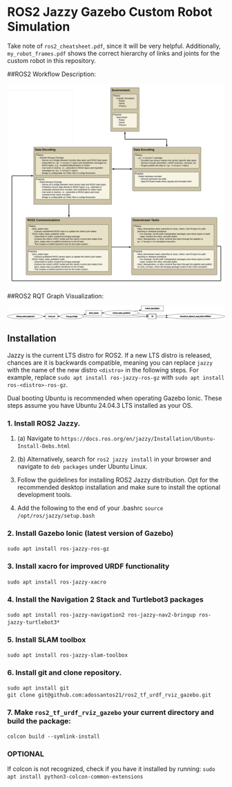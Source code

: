 # ROS2 Jazzy Gazebo Custom Robot Simulation

Take note of `ros2_cheatsheet.pdf`, since it will be very helpful. Additionally, `my_robot_frames.pdf` shows the correct hierarchy of links and joints for the custom robot in this repository.

##ROS2 Workflow Description:

![ROS2 Workflow](figs/ROS2_Workflow.png)

##ROS2 RQT Graph Visualization:

![RQT Pipeline](figs/rosgraph.png)

## Installation

Jazzy is the current LTS distro for ROS2. If a new LTS distro is released, chances are it is backwards compatible, meaning you can replace `jazzy` with the name of the new distro `<distro>` in the following steps. For example, replace `sudo apt install ros-jazzy-ros-gz` with `sudo apt install ros-<distro>-ros-gz`.

Dual booting Ubuntu is recommended when operating Gazebo Ionic. These steps assume you have Ubuntu 24.04.3 LTS installed as your OS.

### 1. Install ROS2 Jazzy. 

1. (a) Navigate to `https://docs.ros.org/en/jazzy/Installation/Ubuntu-Install-Debs.html`

1. (b) Alternatively, search for `ros2 jazzy install` in your browser and navigate to `deb packages` under Ubuntu Linux.

2. Follow the guidelines for installing ROS2 Jazzy distribution. Opt for the recommended desktop installation and make sure to install the optional development tools.

3. Add the following to the end of your .bashrc `source /opt/ros/jazzy/setup.bash`

### 2. Install Gazebo Ionic (latest version of Gazebo)

`sudo apt install ros-jazzy-ros-gz`

### 3. Install xacro for improved URDF functionality

`sudo apt install ros-jazzy-xacro`

### 4. Install the Navigation 2 Stack and Turtlebot3 packages

`sudo apt install ros-jazzy-navigation2 ros-jazzy-nav2-bringup ros-jazzy-turtlebot3*`

### 5. Install SLAM toolbox

`sudo apt install ros-jazzy-slam-toolbox`

### 6. Install git and clone repository.

```
sudo apt install git
git clone git@github.com:adossantos21/ros2_tf_urdf_rviz_gazebo.git
```

### 7. Make `ros2_tf_urdf_rviz_gazebo` your current directory and build the package:

`colcon build --symlink-install`

### OPTIONAL
If colcon is not recognized, check if you have it installed by running: `sudo apt install python3-colcon-common-extensions`
